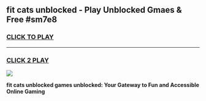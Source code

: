 
## fit cats unblocked - Play Unblocked Gmaes & Free #sm7e8
<h3>
<a href="https://news.freeplayer.one?title=fit_cats_unblocked&ref=24F">CLICK TO PLAY</a></h3>
<hr>

<h3>
<a href="https://news.freeplayer.one?title=fit_cats_unblocked&ref=24F">CLICK 2 PLAY</a>
  
</h3>

<a href="https://news.freeplayer.one?title=fit_cats_unblocked&ref=24F/"><img src="https://clearcache.store/games.png"></a>


**fit cats unblocked games unblocked: Your Gateway to Fun and Accessible Online Gaming**
